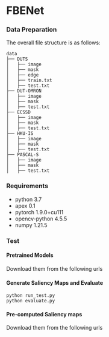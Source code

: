 # FBENet
### Data Preparation
The overall file structure is as follows:
```shell
data
├── DUTS
│   ├── image
│   ├── mask
│   ├── edge
│   ├── train.txt
│   ├── test.txt
├── DUT-OMRON
│   ├── image
│   ├── mask
│   ├── test.txt
├── ECSSD
│   ├── image
│   ├── mask
│   ├── test.txt
├── HKU-IS
│   ├── image
│   ├── mask
│   ├── test.txt
├── PASCAL-S
│   ├── image
│   ├── mask
│   ├── test.txt
```
### Requirements

* python 3.7
* apex 0.1
* pytorch 1.9.0+cu111
* opencv-python 4.5.5
* numpy 1.21.5


### Test
#### Pretrained Models
Download them from the following urls

#### Generate Saliency Maps and Evaluate
```
python run_test.py
python evaluate.py
```
#### Pre-computed Saliency maps
Download them from the following urls


